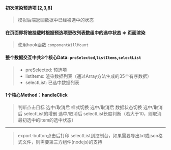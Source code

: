 #### 初次渲染预选项 [2,3,8] 
> 模拟后端返回数据中已经被选中的状态

#### 在页面即将被挂载时根据预选项更改列表数组中的选中状态 => 页面渲染
> 使用hook函数 `componentWillMount`

#### 整个数据交互中共3个核心Data: `preSelected`,`listItems`,`selectList`
> - preSelected: 预选项
> - listItems: 渲染数据列表（通过Array方法生成的35个有序数据）
> - selectList: 已选中数据列表

#### 1个核心Method：handleClick
> 判断点击目标
> 选中/取消后 样式切换
> 选中/取消后 数据状态切换
> 选中/取消后 selectList的增删
> 选中/取消后 selectList长度判断（若大于10，则取消最初选中的item的选中状态）

----

> export-button点击后打印 selectList到控制台，如果需要导出txt或json格式文件，则需要第三方组件(nodejs)的支持